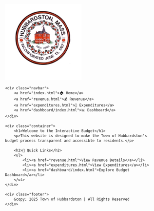 ![Hubbardston Seal](assets/Dedication_PH.jpg)

<html lang="en">
<head>
    <meta charset="UTF-8">
    <meta name="viewport" content="width=device-width, initial-scale=1.0">
    <title>Hubbardston Budget</title>
    <link rel="stylesheet" href="style.css">
</head>
<body>
    <div class="header">
    </div>

    <div class="navbar">
        <a href="index.html">🏠 Home</a>
        <a href="revenue.html">💰 Revenue</a>
        <a href="expenditures.html">💸 Expenditures</a>
        <a href="dashboard/index.html">📊 Dashboard</a>
    </div>

    <div class="container">
        <h1>Welcome to the Interactive Budget</h1>
        <p>This website is designed to make the Town of Hubbardston's budget process transparent and accessible to residents.</p>

        <h2>📂 Quick Links</h2>
        <ul>
            <li><a href="revenue.html">View Revenue Details</a></li>
            <li><a href="expenditures.html">View Expenditures</a></li>
            <li><a href="dashboard/index.html">Explore Budget Dashboard</a></li>
        </ul>
    </div>

    <div class="footer">
        &copy; 2025 Town of Hubbardston | All Rights Reserved
    </div>
</body>
</html>
